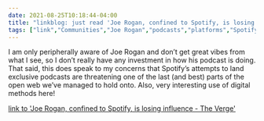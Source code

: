```yaml
---
date: 2021-08-25T10:18:44-04:00
title: "linkblog: just read 'Joe Rogan, confined to Spotify, is losing influence - The Verge'"
tags: ["link","Communities","Joe Rogan","podcasts","platforms","Spotify"]
---
```

I am only peripherally aware of Joe Rogan and don’t get great vibes from what I see, so I don’t really have any investment in how his podcast is doing. That said, this does speak to my concerns that Spotify’s attempts to land exclusive podcasts are threatening one of the last (and best) parts of the open web we’ve managed to hold onto. Also, very interesting use of digital methods here!
 
[link to 'Joe Rogan, confined to Spotify, is losing influence - The Verge'](https://www.theverge.com/22632213/joe-rogan-experience-spotify-exclusive-audience-reach)
